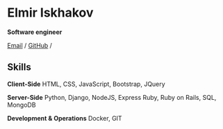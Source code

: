 # Elmir Iskhakov

**Software engineer**

[Email](mailto:elmir.iskhakov1337@gmail.com) / [GitHub](https://github.com/elmiringos/) /

## Skills
**Client-Side**
HTML, CSS, JavaScript, Bootstrap, JQuery

**Server-Side**
Python, Django, NodeJS, Express Ruby, Ruby on Rails, SQL, MongoDB

**Development & Operations**
Docker, GIT


